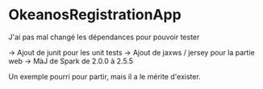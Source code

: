 # OkeanosRegistrationApp

J'ai pas mal changé les dépendances pour pouvoir tester

-> Ajout de junit pour les unit tests
-> Ajout de jaxws / jersey pour la partie web
-> MàJ de Spark de 2.0.0 à 2.5.5

Un exemple pourri pour partir, mais il a le mérite d'exister.

